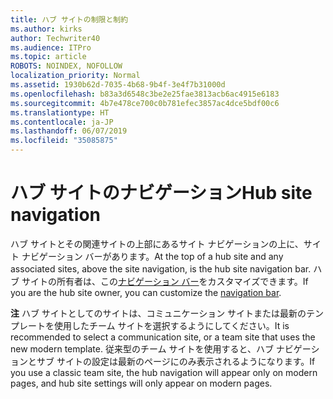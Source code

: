 ```yaml
---
title: ハブ サイトの制限と制約
ms.author: kirks
author: Techwriter40
ms.audience: ITPro
ms.topic: article
ROBOTS: NOINDEX, NOFOLLOW
localization_priority: Normal
ms.assetid: 1930b62d-7035-4b68-9b4f-3e4f7b31000d
ms.openlocfilehash: b83a3d6548c3be2e25fae3813acb6ac4915e6183
ms.sourcegitcommit: 4b7e478ce700c0b781efec3857ac4dce5bdf00c6
ms.translationtype: HT
ms.contentlocale: ja-JP
ms.lasthandoff: 06/07/2019
ms.locfileid: "35085875"
---
```

# <a name="hub-site-navigation"></a><span data-ttu-id="89666-102">ハブ サイトのナビゲーション</span><span class="sxs-lookup"><span data-stu-id="89666-102">Hub site navigation</span></span>

<span data-ttu-id="89666-103">ハブ サイトとその関連サイトの上部にあるサイト ナビゲーションの上に、サイト ナビゲーション バーがあります。</span><span class="sxs-lookup"><span data-stu-id="89666-103">At the top of a hub site and any associated sites, above the site navigation, is the hub site navigation bar.</span></span> <span data-ttu-id="89666-104">ハブ サイトの所有者は、この[ナビゲーション バー](https://support.office.com/article/customize-the-navigation-on-your-sharepoint-site-3cd61ae7-a9ed-4e1e-bf6d-4655f0bf25ca#hubnav)をカスタマイズできます。</span><span class="sxs-lookup"><span data-stu-id="89666-104">If you are the hub site owner, you can customize the [navigation bar](https://support.office.com/article/customize-the-navigation-on-your-sharepoint-site-3cd61ae7-a9ed-4e1e-bf6d-4655f0bf25ca#hubnav).</span></span> 

<span data-ttu-id="89666-105">**注** ハブ サイトとしてのサイトは、コミュニケーション サイトまたは最新のテンプレートを使用したチーム サイトを選択するようにしてください。</span><span class="sxs-lookup"><span data-stu-id="89666-105">It is recommended to select a communication site, or a team site that uses the new modern template.</span></span> <span data-ttu-id="89666-106">従来型のチーム サイトを使用すると、ハブ ナビゲーションとサブ サイトの設定は最新のページにのみ表示されるようになります。</span><span class="sxs-lookup"><span data-stu-id="89666-106">If you use a classic team site, the hub navigation will appear only on modern pages, and hub site settings will only appear on modern pages.</span></span> 


